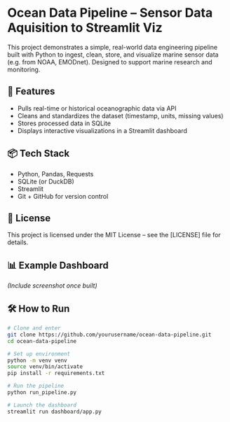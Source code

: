 # Ocean Data Pipeline – Sensor Data Aquisition to Streamlit Viz

This project demonstrates a simple, real-world data engineering pipeline built with Python to ingest, clean, store, and visualize marine sensor data (e.g. from NOAA, EMODnet). Designed to support marine research and monitoring.

## 🚀 Features
- Pulls real-time or historical oceanographic data via API
- Cleans and standardizes the dataset (timestamp, units, missing values)
- Stores processed data in SQLite
- Displays interactive visualizations in a Streamlit dashboard

## 📦 Tech Stack
- Python, Pandas, Requests
- SQLite (or DuckDB)
- Streamlit
- Git + GitHub for version control

## 📝 License

This project is licensed under the MIT License – see the [LICENSE] file for details.

## 📊 Example Dashboard

*(Include screenshot once built)*

## 🛠️ How to Run

```bash
# Clone and enter
git clone https://github.com/yourusername/ocean-data-pipeline.git
cd ocean-data-pipeline

# Set up environment
python -m venv venv
source venv/bin/activate
pip install -r requirements.txt

# Run the pipeline
python run_pipeline.py

# Launch the dashboard
streamlit run dashboard/app.py

